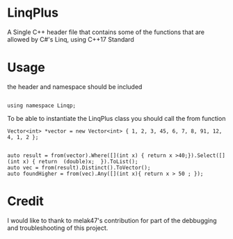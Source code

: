 # LinqPlus
A Single C++ header file that contains some of the functions that are allowed by C#'s Linq, using C++17 Standard

# Usage

the header and namespace should be included
```#include "LinqPlus.h"

using namespace Linqp;

```

To be able to instantiate the LinqPlus class you should  call the from function
```
Vector<int> *vector = new Vector<int> { 1, 2, 3, 45, 6, 7, 8, 91, 12, 4, 1, 2 };


auto result = from(vector).Where([](int x) { return x >40;}).Select([](int x) { return  (double)x;  }).ToList();
auto vec = from(result).Distinct().ToVector();
auto foundHigher = from(vec).Any([](int x){ return x > 50 ; });

```



# Credit
I would like to thank to melak47's contribution for part of the debbugging and troubleshooting of this project.
